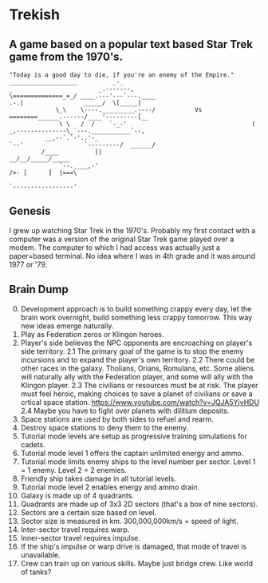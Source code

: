 # Trekish

## A game based on a popular text based Star Trek game from the 1970's.

    "Today is a good day to die, if you're an enemy of the Empire."
    ___________________          _-_                                       _                        _.-------,
    \==============_=_/ ____.---'---`---.____                            .-.|                 _____/  \[_____|
                 \_\    \----._________.----/           Vs              ========______.------/____'---------[__
                  \ \   /  /    `-_-'                                   (    _,--------------\_`---.___________`--,
              __,--`.`-'..'-_                                            `--'                 `---------/  ______/
             /____          ||                                                                       __/__/_____/_____
                  `--.____,-'                                                                       />- [      ]  |===\
                                                                                                    `-----------------'
## Genesis

I grew up watching Star Trek in the 1970's. Probably my first contact with a computer was a version of the original Star Trek game played over a modem.
The computer to which I had access was actually just a paper=based terminal. No idea where I was in 4th grade and it was around 1977 or '79.

## Brain Dump

0. Development approach is to build something crappy every day, let the brain work overnight, build something less crappy tomorrow. This way new ideas emerge naturally.
1. Play as Federation zeros or Klingon heroes.
2. Player's side believes the NPC opponents are encroaching on player's side territory.
2.1 The primary goal of the game is to stop the enemy incursions and to expand the player's own territory.
2.2 There could be other races in the galaxy. Tholians, Orians, Romulans, etc. Some aliens will naturally ally with the Federation player, and some will ally with the Klingon player.
2.3 The civilians or resources must be at risk. The player must feel heroic, making choices to save a planet of civilians or save a crtical space station. https://www.youtube.com/watch?v=JQJA5YjvHDU
2.4 Maybe you have to fight over planets with dilitium deposits.
3. Space stations are used by both sides to refuel and rearm.
4. Destroy space stations to deny them to the enemy.
5. Tutorial mode levels are setup as progressive training simulations for cadets.
6. Tutorial mode level 1 offers the captain unlimited energy and ammo.
7. Tutorial mode limits enemy ships to the level number per sector. Level 1 = 1 enemy. Level 2 = 2 enemies.
8. Friendly ship takes damage in all tutorial levels.
9. Tutorial mode level 2 enables energy and ammo drain.
10. Galaxy is made up of 4 quadrants.
11. Quadrants are made up of 3x3  2D sectors (that's a box of nine sectors).
12. Sectors are a certain size based on level.
13. Sector size is measured in km. 300,000,000km/s = speed of light.
14. Inter-sector travel requires warp.
15. Inner-sector travel requires impulse.
16. If the ship's impulse or warp drive is damaged, that mode of travel is unavailable.
17. Crew can train up on various skills. Maybe just bridge crew. Like world of tanks?


